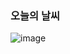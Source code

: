 <!--### Hello Juice World👋-->

### 오늘의 날씨
![image](https://user-images.githubusercontent.com/26542929/89368770-49c3a680-d717-11ea-9d59-79dfbfd2fbd5.png=500x20)



<!--
**yoonjoohye/yoonjoohye** is a ✨ _special_ ✨ repository because its `README.md` (this file) appears on your GitHub profile.

Here are some ideas to get you started:

- 🔭 I’m currently working on ...
- 🌱 I’m currently learning ...
- 👯 I’m looking to collaborate on ...
- 🤔 I’m looking for help with ...
- 💬 Ask me about ...
- 📫 How to reach me: ...
- 😄 Pronouns: ...
- ⚡ Fun fact: ...
-->
